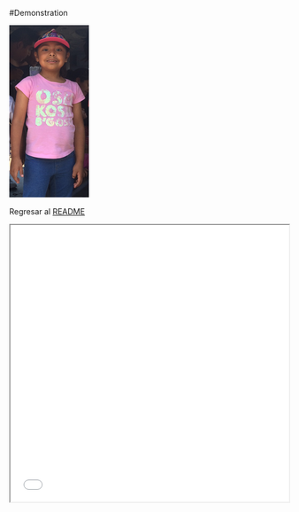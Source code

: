 #Demonstration

![](../Media/Zyanya.png)

Regresar al [README](../README.md)

<iframe width="100%" height="500" src="./Media/globeMeteors.html"></iframe>
